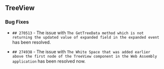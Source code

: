 ##  TreeView

###    Bug Fixes

- `## 270513` - The issue with `The GetTreeData method which is not returning the updated value of expanded field in the expanded event` has been resolved.

- `## 274938` - The issue with `The White Space that was added earlier above the first node of the TreeView component in the Web Assembly application` has been resolved now.
